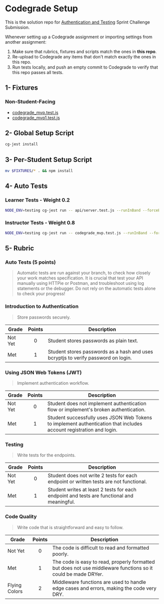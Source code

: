 # Codegrade Setup

This is the solution repo for [Authentication and Testing](https://github.com/LambdaSchool/web-sprint-challenge-authentication-and-testing) Sprint Challenge Submission.

Whenever setting up a Codegrade assignment or importing settings from another assignment:

1. Make sure that rubrics, fixtures and scripts match the ones in **this repo**.
2. Re-upload to Codegrade any items that don't match exactly the ones in this repo.
3. Run tests locally, and push an empty commit to Codegrade to verify that this repo passes all tests.

## 1- Fixtures

### Non-Student-Facing

- [codegrade_mvp.test.js](./codegrade_mvp.test.js)
- [codegrade_mvp1.test.js](./codegrade_mvp1.test.js)

## 2- Global Setup Script

```bash
cg-jest install
```

## 3- Per-Student Setup Script

```bash
mv $FIXTURES/* . && npm install
```

## 4- Auto Tests

### Learner Tests - Weight 0.2

```bash
NODE_ENV=testing cg-jest run -- api/server.test.js --runInBand --forceExit
```

### Instructor Tests - Weight 0.8

```bash
NODE_ENV=testing cg-jest run -- codegrade_mvp.test.js --runInBand --forceExit
```

## 5- Rubric

### Auto Tests (5 points)

>Automatic tests are run against your branch, to check how closely your work matches specification.
It is crucial that test your API manually using HTTPie or Postman, and troubleshoot using log statements or the debugger.
Do not rely on the automatic tests alone to check your progress!

### Introduction to Authentication

>Store passwords securely.

| Grade         | Points | Description |
|---------------|:------:|-------------|
| Not Yet       | 0      | Student stores passwords as plain text. |
| Met           | 1      | Student stores passwords as a hash and uses bcryptjs to verify password on login. |

### Using JSON Web Tokens (JWT)

>Implement authentication workflow.

| Grade         | Points | Description |
|---------------|:------:|-------------|
| Not Yet       | 0      | Student does not implement authentication flow or implement's broken authentication. |
| Met           | 1      | Student successfully uses JSON Web Tokens to implement authentication that includes account registration and login. |

### Testing

>Write tests for the endpoints.

| Grade         | Points | Description |
|---------------|:------:|-------------|
| Not Yet       | 0      | Student does not write 2 tests for each endpoint or written tests are not functional. |
| Met           | 1      | Student writes at least 2 tests for each endpoint and tests are functional and meaningful. |

### Code Quality

>Write code that is straightforward and easy to follow.

| Grade         | Points | Description |
|---------------|:------:|-------------|
| Not Yet       | 0      | The code is difficult to read and formatted poorly. |
| Met           | 1      | The code is easy to read, properly formatted but does not use middleware functions so it could be made DRYer. |
| Flying Colors | 2      | Middleware functions are used to handle edge cases and errors, making the code very DRY. |
